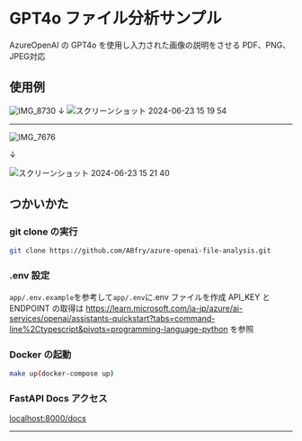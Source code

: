 # GPT4o ファイル分析サンプル

AzureOpenAI の GPT4o を使用し入力された画像の説明をさせる
PDF、PNG、JPEG対応

## 使用例

![IMG_8730](https://github.com/ABfry/openai-api-image-read/assets/88941921/d79536c6-4218-46ec-b8e6-5b7e3b6c35c2)
↓
![スクリーンショット 2024-06-23 15 19 54](https://github.com/ABfry/openai-api-image-read/assets/88941921/7935f5ed-c5c5-486e-acbf-1f0ab827d89d)

---

![IMG_7676](https://github.com/ABfry/openai-api-image-read/assets/88941921/394236e0-4191-45a8-a7e1-2e42d65ce950)

↓

![スクリーンショット 2024-06-23 15 21 40](https://github.com/ABfry/openai-api-image-read/assets/88941921/f21dc63f-b0d0-49a8-a629-b00a5dd4416f)

## つかいかた

### git clone の実行

```sh
git clone https://github.com/ABfry/azure-openai-file-analysis.git
```

### .env 設定

`app/.env.example`を参考して`app/.env`に.env ファイルを作成
API_KEY と ENDPOINT の取得は https://learn.microsoft.com/ja-jp/azure/ai-services/openai/assistants-quickstart?tabs=command-line%2Ctypescript&pivots=programming-language-python を参照

### Docker の起動

```sh
make up(docker-compose up)
```

### FastAPI Docs アクセス

[localhost:8000/docs](localhost:8000/docs)

---
